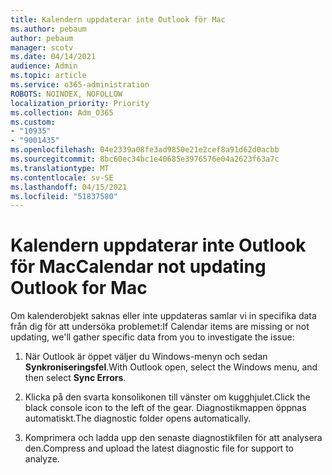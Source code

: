 ```yaml
---
title: Kalendern uppdaterar inte Outlook för Mac
ms.author: pebaum
author: pebaum
manager: scotv
ms.date: 04/14/2021
audience: Admin
ms.topic: article
ms.service: o365-administration
ROBOTS: NOINDEX, NOFOLLOW
localization_priority: Priority
ms.collection: Adm_O365
ms.custom:
- "10935"
- "9001435"
ms.openlocfilehash: 04e2339a08fe3ad9850e21e2cef8a91d62d0acbb
ms.sourcegitcommit: 8bc60ec34bc1e40685e3976576e04a2623f63a7c
ms.translationtype: MT
ms.contentlocale: sv-SE
ms.lasthandoff: 04/15/2021
ms.locfileid: "51837580"
---
```

# <a name="calendar-not-updating-outlook-for-mac"></a><span data-ttu-id="32310-102">Kalendern uppdaterar inte Outlook för Mac</span><span class="sxs-lookup"><span data-stu-id="32310-102">Calendar not updating Outlook for Mac</span></span>

<span data-ttu-id="32310-103">Om kalenderobjekt saknas eller inte uppdateras samlar vi in specifika data från dig för att undersöka problemet:</span><span class="sxs-lookup"><span data-stu-id="32310-103">If Calendar items are missing or not updating, we'll gather specific data from you to investigate the issue:</span></span>

1. <span data-ttu-id="32310-104">När Outlook är öppet väljer du Windows-menyn och sedan **Synkroniseringsfel**.</span><span class="sxs-lookup"><span data-stu-id="32310-104">With Outlook open, select the Windows menu, and then select **Sync Errors**.</span></span>

1. <span data-ttu-id="32310-105">Klicka på den svarta konsolikonen till vänster om kugghjulet.</span><span class="sxs-lookup"><span data-stu-id="32310-105">Click the black console icon to the left of the gear.</span></span> <span data-ttu-id="32310-106">Diagnostikmappen öppnas automatiskt.</span><span class="sxs-lookup"><span data-stu-id="32310-106">The diagnostic folder opens automatically.</span></span>

1. <span data-ttu-id="32310-107">Komprimera och ladda upp den senaste diagnostikfilen för att analysera den.</span><span class="sxs-lookup"><span data-stu-id="32310-107">Compress and upload the latest diagnostic file for support to analyze.</span></span>